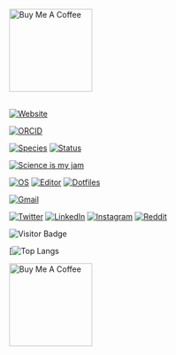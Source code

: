 

###
<br />
<br />
<a href="https://calendar.app.google/C1vUcTQm3orrp6Rr6" target="_blank"><img src="Screenshot 2023-07-03 at 18-54-50 Mount Royal University – Calendar - Tuesday 4 July 2023.png" alt="Buy Me A Coffee" width="150" ></a>
<br />
<br />


[![Website](https://img.shields.io/badge/Website-adhillon.me-informational?style=flat-square&color=black&logo=vercel&logoColor=white)](https://adhillon.me)

[![ORCID](https://img.shields.io/badge/ORCID-0000--0001--6615--8677-blue?style=flat-square&logo=orcid&logoColor=white)](https://orcid.org/0009-0009-7729-3060)


[![Species](https://img.shields.io/badge/Species-Homo_sapiens-success?style=flat-square&logo=mailchimp&logoColor=white)](https://en.wikipedia.org/wiki/Homo_sapiens)
[![Status](https://img.shields.io/badge/Status-Stable-success?style=flat-square&logo=gravatar&logoColor=white)](https://en.wikipedia.org/wiki/Life)

[![Science is my jam](https://img.shields.io/badge/My%20jam-science-critical?style=flat-square&logo=electron&logoColor=white)](https://github.com/adhillon192)

[![OS](https://img.shields.io/badge/OS-Linux-informational?style=flat-square&logo=linux&logoColor=white)](https://en.wikipedia.org/wiki/Linux)
[![Editor](https://img.shields.io/badge/Editor-Intellij-blue?style=flat-square&logo=intellij-idea-code&logoColor=white)](https://www.jetbrains.com/idea)
[![Dotfiles](https://img.shields.io/badge/Setup-Dotfiles-blue?style=flat-square&logo=when-i-work&logoColor=white)](https://github.com/adhillon192/dotfiles)

[![Gmail](https://img.shields.io/badge/Email%20service-Gmail-informational?style=flat-square&color=8B89CC&logo=gmail&logoColor=white)](https://mail.google.com/mail/u/0/#inbox)


[![Twitter](https://img.shields.io/badge/Twitter-adhillon192-informational?style=flat-square&logo=twitter&logoColor=white)](https://twitter.com/amardeep192)
[![LinkedIn](https://img.shields.io/badge/LinkedIn-adhillon192-informational?style=flat-square&logo=linkedin&logoColor=white)](https://www.linkedin.com/in/amardeepdhillon/)
[![Instagram](https://img.shields.io/badge/Instagram-adhillon192-informational?style=flat-square&logo=instagram&logoColor=white)](https://www.instagram.com/amardeep_singh192/)
[![Reddit](https://img.shields.io/badge/Reddit-adhillon192-informational?style=flat-square&logo=reddit&logoColor=white)](https://www.reddit.com/user/Dry_Tea1708)





![Visitor Badge](https://visitor-badge.laobi.icu/badge?page_id=adhillon192.adhillon192)



[![Top Langs](https://github-readme-stats.vercel.app/api/top-langs/?username=adhillon192&layout=compact&theme=radical)

<a href="https://www.buymeacoffee.com/adhil365C" target="_blank"><img src="https://cdn.buymeacoffee.com/buttons/v2/default-red.png" alt="Buy Me A Coffee" width="150" ></a>



